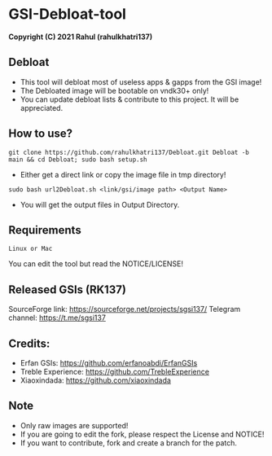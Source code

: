 # GSI-Debloat-tool
**Copyright (C) 2021 Rahul (rahulkhatri137)**

## Debloat
* This tool will debloat most of useless apps & gapps from the GSI image! 
* The Debloated image will be bootable on vndk30+ only! 
* You can update debloat lists & contribute to this project. It will be appreciated.

## How to use?
```
git clone https://github.com/rahulkhatri137/Debloat.git Debloat -b main && cd Debloat; sudo bash setup.sh
```

* Either get a direct link or copy the image file in tmp directory!

```
sudo bash url2Debloat.sh <link/gsi/image path> <Output Name>
```

* You will get the output files in Output Directory.

## Requirements
    Linux or Mac
You can edit the tool but read the NOTICE/LICENSE!

## Released GSIs (RK137)
SourceForge link: https://sourceforge.net/projects/sgsi137/
Telegram channel: https://t.me/sgsi137

## Credits:  
* Erfan GSIs: https://github.com/erfanoabdi/ErfanGSIs
* Treble Experience: https://github.com/TrebleExperience
* Xiaoxindada: https://github.com/xiaoxindada

## Note
* Only raw images are supported!
* If you are going to edit the fork, please respect the License and NOTICE!
* If you want to contribute, fork and create a branch for the patch.
